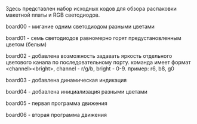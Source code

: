 Здесь представлен набор исходных кодов для обзора распаковки макетной платы и RGB светодиодов.

board00 - мигание одним светодиодом разными цветами

board01 - семь светодиодов равномерно горят предустановленным цветом (белым)

board02 - добавлена возможность задавать яркость отдельного цветового канала по последовательному порту. команда имеет формат \<channel\>\<bright\>, channel - r/g/b, bright - 0-9. пример: r6, b8, g0

board03 - добавлена динамическая индикация

board04 - добавлена инициализация разными цветами

board05 - первая программа движения

board06 - вторая программа движения

